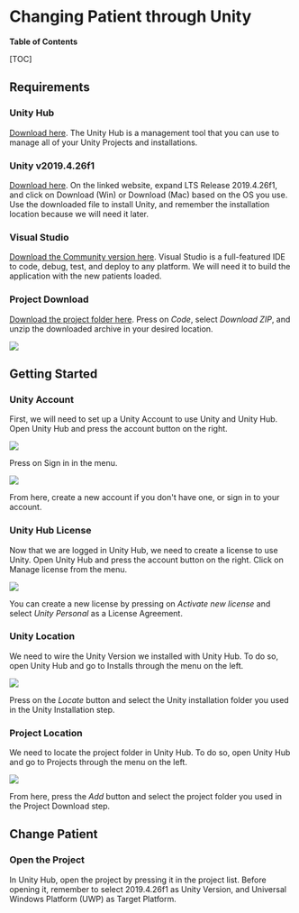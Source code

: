# Changing Patient through Unity

**Table of Contents**

[TOC]

## Requirements

### Unity Hub
[Download here](https://unity3d.com/get-unity/download). The Unity Hub is a management tool that you can use to manage all of your Unity Projects and installations.

### Unity v2019.4.26f1
[Download here](https://unity3d.com/unity/qa/lts-releases?version=2019.4). On the linked website, expand LTS Release 2019.4.26f1, and click on Download (Win) or Download (Mac) based on the OS you use. Use the downloaded file to install Unity, and remember the installation location because we will need it later.

### Visual Studio
[Download the Community version here](https://visualstudio.microsoft.com/). Visual Studio is a full-featured IDE to code, debug, test, and deploy to any platform. We will need it to build the application with the new patients loaded.

### Project Download
[Download the project folder here](https://github.com/daniCh8/mixed-reality-surgery-assistance-2020). Press on *Code*, select *Download ZIP*, and unzip the downloaded archive in your desired location.

![](./pictures/change-patient-guide/000.png)

## Getting Started

### Unity Account

First, we will need to set up a Unity Account to use Unity and Unity Hub. Open Unity Hub and press the account button on the right. 

![](./pictures/change-patient-guide/001.png)

Press on Sign in in the menu. 

![](./pictures/change-patient-guide/002.png)

From here, create a new account if you don't have one, or sign in to your account.

### Unity Hub License

Now that we are logged in Unity Hub, we need to create a license to use Unity. Open Unity Hub and press the account button on the right. Click on Manage license from the menu.

![](./pictures/change-patient-guide/003.png)

You can create a new license by pressing on *Activate new license* and select *Unity Personal* as a License Agreement.

### Unity Location

We need to wire the Unity Version we installed with Unity Hub. To do so, open Unity Hub and go to Installs through the menu on the left.

![](./pictures/change-patient-guide/004.png)

Press on the *Locate* button and select the Unity installation folder you used in the Unity Installation step.

### Project Location

We need to locate the project folder in Unity Hub. To do so, open Unity Hub and go to Projects through the menu on the left.

![](./pictures/change-patient-guide/005.png)

From here, press the *Add* button and select the project folder you used in the Project Download step.

## Change Patient

### Open the Project

In Unity Hub, open the project by pressing it in the project list. Before opening it, remember to select 2019.4.26f1 as Unity Version, and Universal Windows Platform (UWP) as Target Platform.